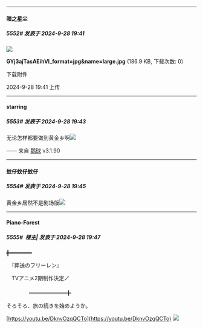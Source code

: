 ﻿
*****

####  暗之星尘  
##### 5552#       发表于 2024-9-28 19:41

<img src="https://img.saraba1st.com/forum/202409/28/194139h9fwzqsip3kk13nv.jpg" referrerpolicy="no-referrer">

<strong>GYj3ajTasAEihVl_format=jpg&amp;name=large.jpg</strong> (186.9 KB, 下载次数: 0)

下载附件

2024-9-28 19:41 上传

*****

####  starring  
##### 5553#       发表于 2024-9-28 19:43

无论怎样都要做到黄金乡啊<img src="https://static.saraba1st.com/image/smiley/face2017/131.png" referrerpolicy="no-referrer">

—— 来自 [鹅球](https://www.pgyer.com/GcUxKd4w) v3.1.90

*****

####  蚊仔蚊仔蚊仔  
##### 5554#       发表于 2024-9-28 19:45

黄金乡居然不是剧场版<img src="https://static.saraba1st.com/image/smiley/face2017/037.png" referrerpolicy="no-referrer">


*****

####  Piano-Forest  
##### 5555#         楼主| 发表于 2024-9-28 19:47

╋━━━━━━━

　『葬送のフリーレン』

　TVアニメ2期制作決定🪄

　　　　 ━━━━━━━╋

そろそろ、旅の続きを始めようか。

[https://youtu.be/DknvOzqQCTo](https://youtu.be/DknvOzqQCTo)
<img src="https://p.sda1.dev/19/15fbaa7afa8d6ce867de93f4129a10ee/20240928_194539.jpg" referrerpolicy="no-referrer">

